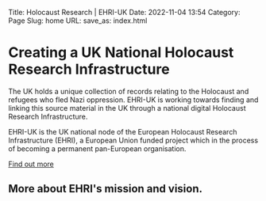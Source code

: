 Title: Holocaust Research | EHRI-UK
Date: 2022-11-04 13:54
Category: Page
Slug: home
URL: 
save_as: index.html

# Creating a UK National Holocaust Research Infrastructure

The UK holds a unique collection of records relating to the Holocaust and refugees who 
fled Nazi oppression. EHRI-UK is working towards finding and linking this source material 
in the UK through a national digital Holocaust Research Infrastructure.

EHRI-UK is the UK national node of the European Holocaust Research Infrastructure (EHRI),
a European Union funded project which in the process of becoming a permanent pan-European
organisation.

[Find out more](about.md)

## More about EHRI's mission and vision.

<!--<iframe 
    width="560" 
    height="315" 
    src="https://www.youtube.com/embed/HR_R0SSMWz0" title="YouTube video player" 
    frameborder="0" 
    allow="accelerometer; autoplay; clipboard-write; encrypted-media; gyroscope; picture-in-picture" 
    allowfullscreen="">
</iframe>-->